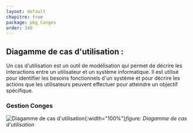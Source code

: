 ```yaml
---
layout: default
chapitre: true
package: pkg_Conges
order: 340
---
```


<!-- new slide -->

## Diagamme de cas d'utilisation :

<!-- note -->

Un cas d'utilisation est un outil de modélisation qui permet de décrire les interactions entre un utilisateur et un système informatique.
Il est utilisé pour identifier les besoins fonctionnels d'un système et pour décrire les actions que les utilisateurs peuvent effectuer pour atteindre un objectif spécifique.

<!-- new slide -->

### Gestion Conges

![Diagamme de cas d'utilisation](/gestion-personnels/diagrammes/pkg_Conges/uses_cases_pkg_GestionConge-detail.svg){:width="100%"}_figure: Diagamme de cas d'utilisation_
